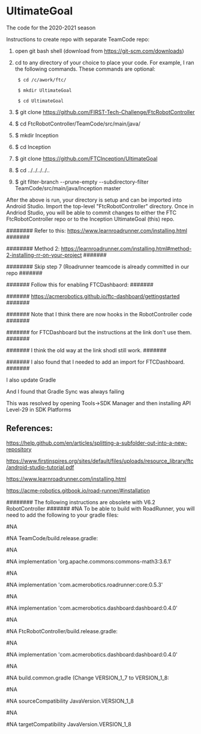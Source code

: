 # UltimateGoal
The code for the 2020-2021 season


Instructions to create repo with separate TeamCode repo:

1) open git bash shell (download from https://git-scm.com/downloads) 
  
2) cd to any directory of your choice to place your code.  For example, I ran the following commands.  These commands are optional:

        $ cd /c/awork/ftc/

        $ mkdir UltimateGoal

        $ cd UltimateGoal



3) $ git clone https://github.com/FIRST-Tech-Challenge/FtcRobotController
4) $ cd FtcRobotController/TeamCode/src/main/java/
5) $ mkdir Inception
6) $ cd Inception
7) $ git clone https://github.com/FTCInception/UltimateGoal
8) $ cd ../../../../..
9) $ git filter-branch --prune-empty --subdirectory-filter TeamCode/src/main/java/Inception master


After the above is run, your directory is setup and can be imported into Android Studio.  Import the top-level "FtcRobotController" directory. Once in Andriod Studio, you will be able to commit changes to either the FTC FtcRobotController repo or to the Inception UltimateGoal (this) repo.


########   Refer to this: https://www.learnroadrunner.com/installing.html  #######

########   Method 2: https://learnroadrunner.com/installing.html#method-2-installing-rr-on-your-project #######

######## Skip step 7 (Roadrunner teamcode is already committed in our repo #######



####### Follow this for enabling FTCDashbaord:                             #######

####### https://acmerobotics.github.io/ftc-dashboard/gettingstarted        #######

####### Note that I think there are now hooks in the RobotController code  #######

####### for FTCDashboard but the instructions at the link don't use them.  #######

####### I think the old way at the link shodl still work.                  #######

####### I also found that I needed to add an import for FTCDashboard.      #######


I also update Gradle

And I found that Gradle Sync was always failing

This was resolved by opening Tools->SDK Manager and then installing API Level-29 in SDK Platforms

## References:

https://help.github.com/en/articles/splitting-a-subfolder-out-into-a-new-repository

https://www.firstinspires.org/sites/default/files/uploads/resource_library/ftc/android-studio-tutorial.pdf

https://www.learnroadrunner.com/installing.html

https://acme-robotics.gitbook.io/road-runner/#installation



######## The following instructions are obsolete with V6.2 RobotController #######
#NA To be able to build with RoadRunner, you will need to add the following to your gradle files:

#NA 

#NA     TeamCode/build.release.gradle:

#NA 

#NA         implementation 'org.apache.commons:commons-math3:3.6.1'

#NA 

#NA         implementation 'com.acmerobotics.roadrunner:core:0.5.3'

#NA 

#NA         implementation 'com.acmerobotics.dashboard:dashboard:0.4.0'

#NA 

#NA     FtcRobotController/build.release.gradle:

#NA 

#NA         implementation 'com.acmerobotics.dashboard:dashboard:0.4.0'

#NA 

#NA     build.common.gradle (Change VERSION_1_7 to VERSION_1_8:

#NA 

#NA          sourceCompatibility JavaVersion.VERSION_1_8

#NA 

#NA          targetCompatibility JavaVersion.VERSION_1_8

